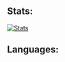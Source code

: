 ## Stats:
  
[![Stats](https://github-readme-stats.vercel.app/api?username=jiraffe1)](https://github.com/jiraffe1/github-readme-stats)

## Languages:


